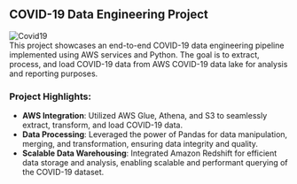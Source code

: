 ## COVID-19 Data Engineering Project
![Covid19](https://github.com/NehalSurti/Data-Engineering/assets/127222956/efd43070-20d8-4f1b-8481-a78f4aa245ed)<br>
This project showcases an end-to-end COVID-19 data engineering pipeline implemented using AWS services and Python. The goal is to extract, process, and load COVID-19 data from AWS COVID-19 data lake for analysis and reporting purposes.

### Project Highlights:<br>
* **AWS Integration**: Utilized AWS Glue, Athena, and S3 to seamlessly extract, transform, and load COVID-19 data.<br>
* **Data Processing**: Leveraged the power of Pandas for data manipulation, merging, and transformation, ensuring data integrity and quality.<br>
* **Scalable Data Warehousing**: Integrated Amazon Redshift for efficient data storage and analysis, enabling scalable and performant querying of the COVID-19 dataset.
